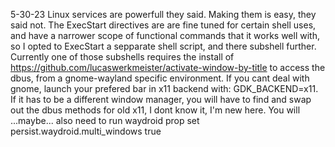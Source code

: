 5-30-23 Linux services are powerfull they said. Making them is easy, they said not. The ExecStart directives are are fine tuned for certain shell uses, and have a narrower scope of functional commands that it works well with, so I opted to ExecStart a sepparate shell script, and there subshell further. Currently one of those subshells requires the install of https://github.com/lucaswerkmeister/activate-window-by-title to access the dbus, from a gnome-wayland specific environment. If you cant deal with gnome, launch your prefered bar in x11 backend with: GDK_BACKEND=x11. If it has to be a different window manager, you will have to find and swap out the dbus methods for old x11, I dont know it, I'm new here. You will ...maybe... also need to run waydroid prop set persist.waydroid.multi_windows true
